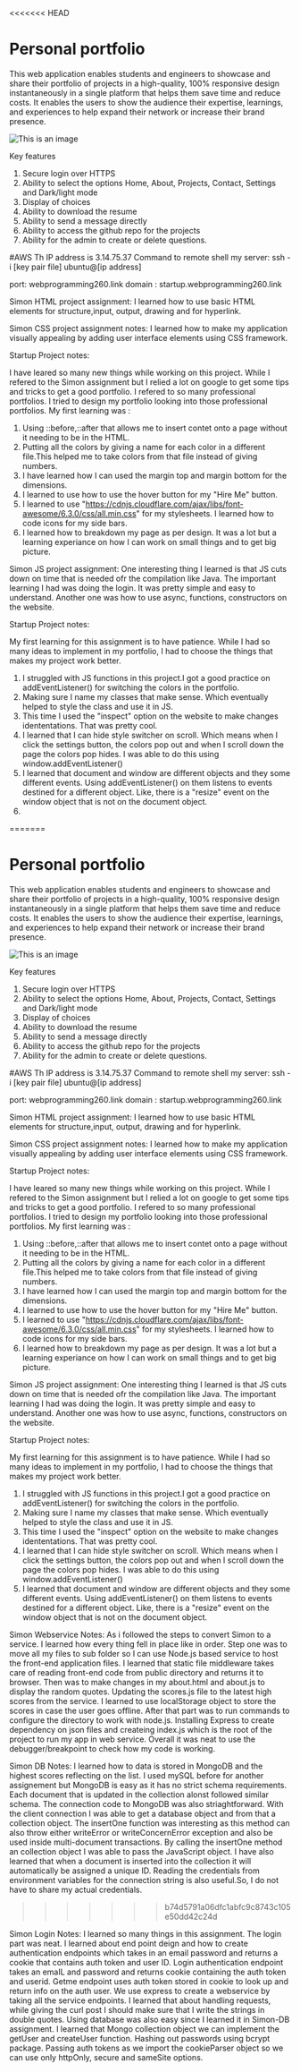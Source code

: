 <<<<<<< HEAD
# Personal portfolio


This web application enables students and engineers to showcase and share their portfolio of projects in a high-quality, 100% responsive design instantaneously in a single platform that helps them save time and reduce costs. It enables the users to show the audience their expertise, learnings, and experiences to help expand their network or increase their brand presence.

![This is an image](/startup_image.jpeg)

Key features
1. Secure login over HTTPS
2. Ability to select the options Home, About, Projects, Contact, Settings and Dark/light mode
3. Display of choices
4. Ability to download the resume
5. Ability to send a message directly 
6. Ability to access the github repo for the projects
7. Ability for the admin to create or delete questions. 


#AWS
Th IP address is 3.14.75.37
Command to remote shell my server: ssh -i [key pair file] ubuntu@[ip address]


port: webprogramming260.link
domain : startup.webprogramming260.link


Simon HTML project assignment:
I learned how to use basic HTML elements for structure,input, output, drawing and for hyperlink.


Simon CSS project assignment notes:
I learned how to make my application visually appealing by adding user interface elements using CSS framework.



Startup Project notes:

I have leared so many new things while working on this project. While I refered to the Simon assignment but I relied a lot on google to get some tips and tricks to get a good portfolio. 
I refered to so many professional portfolios. I tried to design my portfolio looking into those professional portfolios. 
My first learning was :
1. Using ::before,::after that allows me to insert contet onto a page without it needing to be in the HTML.
2. Putting all the colors by giving a name for each color in a different file.This helped me to take colors from that file instead of giving numbers. 
3. I have learned how I can used the margin top and margin bottom for the dimensions.
5. I learned to use how to use the hover button for my "Hire Me" button. 
6. I learned to use "https://cdnjs.cloudflare.com/ajax/libs/font-awesome/6.3.0/css/all.min.css" for my stylesheets. I learned how to code icons for my side bars.
4. I learned how to breakdown my page as per design. It was a lot but a learning experiance on how I can work on small things and to get big picture. 

Simon JS project assignment:
One interesting thing I learned is that JS cuts down on time that is needed ofr the compilation like Java. The important learning I had was doing the login. It was pretty simple and easy to understand. Another one was how to use async, functions, constructors on the website. 


Startup Project notes:

My first learning for this assignment is to have patience. While I had so many ideas to implement in my portfolio, I had to choose the things that makes my project work better.
1. I struggled with JS functions in this project.I got a good practice on addEventListener() for switching the colors in the portfolio.
2. Making sure I name my classes that make sense. Which eventually helped to style the class and use it in JS. 
3. This time I used the "inspect" option on the website to make changes idententations. That was pretty cool.
4. I learned that I can hide style switcher on scroll. Which means when I click the settings button, the colors pop out and when I scroll down the page the colors pop hides. I was able to do this using window.addEventListener() 
5. I learned that document and window are different objects and they some different events. Using addEventListener() on them listens to events destined for a different object. Like, there is a "resize" event on the window object that is not on the document object. 
6. 
=======
# Personal portfolio


This web application enables students and engineers to showcase and share their portfolio of projects in a high-quality, 100% responsive design instantaneously in a single platform that helps them save time and reduce costs. It enables the users to show the audience their expertise, learnings, and experiences to help expand their network or increase their brand presence.

![This is an image](/startup_image.jpeg)

Key features
1. Secure login over HTTPS
2. Ability to select the options Home, About, Projects, Contact, Settings and Dark/light mode
3. Display of choices
4. Ability to download the resume
5. Ability to send a message directly 
6. Ability to access the github repo for the projects
7. Ability for the admin to create or delete questions. 


#AWS
Th IP address is 3.14.75.37
Command to remote shell my server: ssh -i [key pair file] ubuntu@[ip address]


port: webprogramming260.link
domain : startup.webprogramming260.link


Simon HTML project assignment:
I learned how to use basic HTML elements for structure,input, output, drawing and for hyperlink.


Simon CSS project assignment notes:
I learned how to make my application visually appealing by adding user interface elements using CSS framework.



Startup Project notes:

I have leared so many new things while working on this project. While I refered to the Simon assignment but I relied a lot on google to get some tips and tricks to get a good portfolio. 
I refered to so many professional portfolios. I tried to design my portfolio looking into those professional portfolios. 
My first learning was :
1. Using ::before,::after that allows me to insert contet onto a page without it needing to be in the HTML.
2. Putting all the colors by giving a name for each color in a different file.This helped me to take colors from that file instead of giving numbers. 
3. I have learned how I can used the margin top and margin bottom for the dimensions.
5. I learned to use how to use the hover button for my "Hire Me" button. 
6. I learned to use "https://cdnjs.cloudflare.com/ajax/libs/font-awesome/6.3.0/css/all.min.css" for my stylesheets. I learned how to code icons for my side bars.
4. I learned how to breakdown my page as per design. It was a lot but a learning experiance on how I can work on small things and to get big picture. 

Simon JS project assignment:
One interesting thing I learned is that JS cuts down on time that is needed ofr the compilation like Java. The important learning I had was doing the login. It was pretty simple and easy to understand. Another one was how to use async, functions, constructors on the website. 


Startup Project notes:

My first learning for this assignment is to have patience. While I had so many ideas to implement in my portfolio, I had to choose the things that makes my project work better.
1. I struggled with JS functions in this project.I got a good practice on addEventListener() for switching the colors in the portfolio.
2. Making sure I name my classes that make sense. Which eventually helped to style the class and use it in JS. 
3. This time I used the "inspect" option on the website to make changes idententations. That was pretty cool.
4. I learned that I can hide style switcher on scroll. Which means when I click the settings button, the colors pop out and when I scroll down the page the colors pop hides. I was able to do this using window.addEventListener() 
5. I learned that document and window are different objects and they some different events. Using addEventListener() on them listens to events destined for a different object. Like, there is a "resize" event on the window object that is not on the document object. 



Simon Webservice Notes:
As i followed the steps to convert Simon to a service. I learned how every thing fell in place like in order. Step one was to move all my files to sub folder so I can use Node.js based service to host the front-end application files. I learned that static file middleware takes care of reading front-end code from public directory and returns it to browser. Then was to make changes in my about.html and about.js to display the random quotes. Updating the scores.js file to the latest high scores from the service. I learned to use localStorage object to store the scores in case the user goes offline.
After that part was to run commands to configure the directory to work with node.js. Installing Express to create dependency on json files and createing index.js which is the root of the project to run my app in web service. 
Overall it was neat to use the debugger/breakpoint to check how my code is working. 


Simon DB Notes:
I learned how to data is stored in MongoDB and the highest scores reflecting on the list. I used mySQL before for another assignement but MongoDB is easy as it has no strict schema requirements. Each document that is updated in the collection alonst followed similar schema. The connection code to MongoDB was also striaghtforward. With the client connection I was able to get a database object and from that a collection object. The insertOne function was interesting as this method can also throw either writeError or writeConcernError exception and also be used inside multi-document transactions. By calling the   insertOne method an collection object I was able to pass the JavaScript object. I have also learned that when a document is inserted into the collection it will automatically be assigned a unique ID. Reading the credentials from environment variables for the connection string is also useful.So, I do not have to share my actual credentials. 
>>>>>>> b74d5791a06dfc1abfc9c8743c105e50dd42c24d


Simon Login Notes:
I learned so many things in this assignment. The login part was neat. I learned about end point deign and how to create authentication endpoints which takes in an email password and returns a cookie that contains auth token and user ID. Login authentication endpoint takes an emaIL and password and returns cookie containing the auth token and userid. Getme endpoint uses auth token stored in cookie to look up and return info on the auth user. We use express to create a webservice by taking all the service endpoints. 
I learned that about handling requests, while giving the curl post I should make sure that I write the strings in double quotes. Using database was also easy since I learned it in Simon-DB assignment. I learned that Mongo collection object we can implement the getUser and createUser function. Hashing out passwords using bcrypt package. Passing auth tokens as we import the cookieParser object so we can use only httpOnly, secure and sameSite options. 